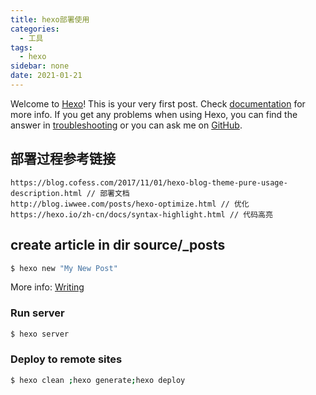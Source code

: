```yaml
---
title: hexo部署使用
categories:
  - 工具
tags:
  - hexo
sidebar: none 
date: 2021-01-21 
---
```

Welcome to [Hexo](https://hexo.io/)! This is your very first post. Check [documentation](https://hexo.io/docs/) for more info. If you get any problems when using Hexo, you can find the answer in [troubleshooting](https://hexo.io/docs/troubleshooting.html) or you can ask me on [GitHub](https://github.com/hexojs/hexo/issues).

## 部署过程参考链接
```
https://blog.cofess.com/2017/11/01/hexo-blog-theme-pure-usage-description.html // 部署文档
http://blog.iwwee.com/posts/hexo-optimize.html // 优化
https://hexo.io/zh-cn/docs/syntax-highlight.html // 代码高亮
```

## create article in dir source/_posts

``` bash
$ hexo new "My New Post"
```

More info: [Writing](https://hexo.io/docs/writing.html)

### Run server

``` bash
$ hexo server
```

### Deploy to remote sites

``` bash 
$ hexo clean ;hexo generate;hexo deploy
```